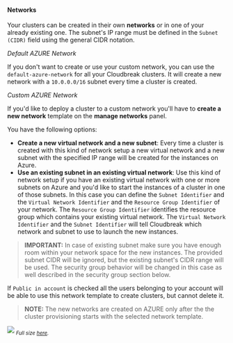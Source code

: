 #### Networks

Your clusters can be created in their own **networks** or in one of your already existing one. The subnet's IP range must be defined in 
the `Subnet (CIDR)` field using the general CIDR notation.

*Default AZURE Network*

If you don't want to create or use your custom network, you can use the `default-azure-network` for all your 
Cloudbreak clusters. It will create a new network with a `10.0.0.0/16` subnet every time a cluster is created.

*Custom AZURE Network*

If you'd like to deploy a cluster to a custom network you'll have to **create a new network** template on the **manage 
networks** panel.

You have the following options:

* **Create a new virtual network and a new subnet**:  Every time a cluster is created with this kind of network setup a new virtual network and a new subnet with the specified IP range will be created for the instances on Azure.
* **Use an existing subnet in an existing virtual network**: Use this kind of network setup if you have an existing virtual network with one or more subnets on Azure and you'd like to start the instances of a cluster in one of those subnets. In this case you can define the `Subnet Identifier` and the `Virtual Network Identifier` and the `Resource Group Identifier` of your network. The `Resource Group Identifier` identifies the resource group which contains your existing virtual network. The `Virtual Network Identifier` and the `Subnet Identifier` will tell Cloudbreak which network and subnet to use to launch the new instances.

>**IMPORTANT:** In case of existing subnet make sure you have enough room within your network space for the new instances. The 
provided subnet CIDR will be ignored, but the existing subnet's CIDR range will be used. The security group behavior will be changed in this case as well
described in the security group section below.

If `Public in account` is checked all the users belonging to your account will be able to use this network template 
to create clusters, but cannot delete it.

>**NOTE:** The new networks are created on AZURE only after the the cluster provisioning starts with the selected 
network template.

![](/azure/images/azure-network_v2.png)
<sub>*Full size [here](/azure/images/azure-network_v2.png).*</sub>
